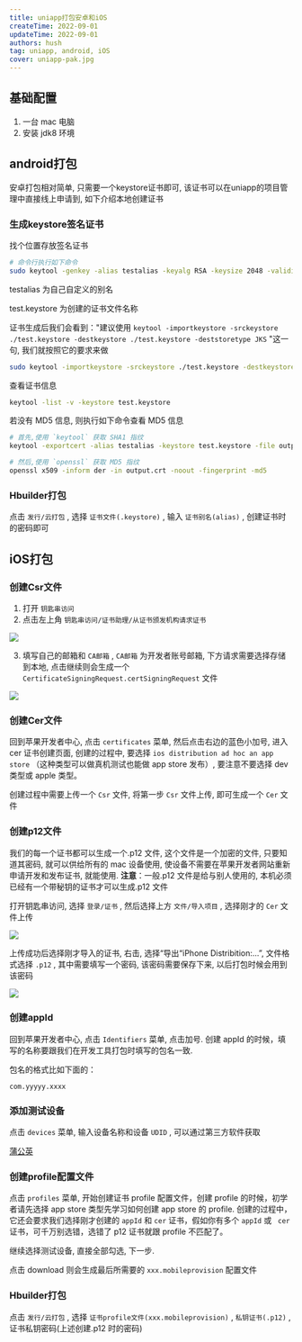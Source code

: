 ```yaml
---
title: uniapp打包安卓和iOS
createTime: 2022-09-01
updateTime: 2022-09-01
authors: hush
tag: uniapp, android, iOS
cover: uniapp-pak.jpg
---
```


## 基础配置

1. 一台 mac 电脑
2. 安装 jdk8 环境

## android打包

安卓打包相对简单, 只需要一个keystore证书即可, 该证书可以在uniapp的项目管理中直接线上申请到, 如下介绍本地创建证书

### 生成keystore签名证书

找个位置存放签名证书

```bash
# 命令行执行如下命令
sudo keytool -genkey -alias testalias -keyalg RSA -keysize 2048 -validity 36500 -keystore test.keystore
```

testalias 为自己自定义的别名

test.keystore 为创建的证书文件名称

证书生成后我们会看到："建议使用 `keytool -importkeystore -srckeystore ./test.keystore -destkeystore ./test.keystore -deststoretype JKS` "这一句, 我们就按照它的要求来做

```bash
sudo keytool -importkeystore -srckeystore ./test.keystore -destkeystore ./test.keystore -deststoretype JKS
```

查看证书信息

```bash
keytool -list -v -keystore test.keystore
```

若没有 MD5 信息, 则执行如下命令查看 MD5 信息

```bash
# 首先,使用 `keytool` 获取 SHA1 指纹
keytool -exportcert -alias testalias -keystore test.keystore -file output.crt

# 然后,使用 `openssl` 获取 MD5 指纹
openssl x509 -inform der -in output.crt -noout -fingerprint -md5
```

### Hbuilder打包

点击 `发行/云打包` , 选择 `证书文件(.keystore)` , 输入 `证书别名(alias)` , 创建证书时的密码即可

## iOS打包

### 创建Csr文件

1. 打开 `钥匙串访问`
2. 点击左上角 `钥匙串访问/证书助理/从证书颁发机构请求证书`

![](/images/uniapp-pak/ios01.jpg)

3. 填写自己的邮箱和 `CA邮箱` ,  `CA邮箱` 为开发者账号邮箱, 下方请求需要选择存储到本地, 点击继续则会生成一个`CertificateSigningRequest.certSigningRequest` 文件

![](/images/uniapp-pak/ios02.jpg)

### 创建Cer文件

回到苹果开发者中心, 点击 `certificates` 菜单, 然后点击右边的蓝色小加号, 进入 cer 证书创建页面, 创建的过程中, 要选择 `ios distribution ad hoc an app store` （这种类型可以做真机测试也能做 app store 发布）, 要注意不要选择 dev 类型或 apple 类型。

创建过程中需要上传一个 `Csr` 文件, 将第一步 `Csr` 文件上传, 即可生成一个 `Cer` 文件

### 创建p12文件

我们的每一个证书都可以生成一个.p12 文件, 这个文件是一个加密的文件, 只要知道其密码, 就可以供给所有的 mac 设备使用, 使设备不需要在苹果开发者网站重新申请开发和发布证书, 就能使用.
**注意**：一般.p12 文件是给与别人使用的, 本机必须已经有一个带秘钥的证书才可以生成.p12 文件

打开钥匙串访问, 选择 `登录/证书` , 然后选择上方 `文件/导入项目` , 选择刚才的 `Cer` 文件上传

![](/images/uniapp-pak/ios03.png)

上传成功后选择刚才导入的证书, 右击, 选择“导出“iPhone Distribition:...”, 文件格式选择 `.p12` , 其中需要填写一个密码, 该密码需要保存下来, 以后打包时候会用到该密码

![](/images/uniapp-pak/ios04.png)

### 创建appId

回到苹果开发者中心, 点击 `Identifiers` 菜单, 点击加号. 创建 appId 的时候，填写的名称要跟我们在开发工具打包时填写的包名一致.

包名的格式比如下面的：

```undefined
com.yyyyy.xxxx
```

### 添加测试设备

点击 `devices` 菜单, 输入设备名称和设备 `UDID` , 可以通过第三方软件获取

[蒲公英](https://www.pgyer.com/tools/udid)

### 创建profile配置文件

点击 `profiles` 菜单, 开始创建证书 profile 配置文件，创建 profile 的时候，初学者请先选择 app store 类型先学习如何创建 app store 的 profile. 创建的过程中，它还会要求我们选择刚才创建的 `appId` 和 `cer` 证书，假如你有多个 `appId` 或 ` cer` 证书，可千万别选错，选错了 p12 证书就跟 profile 不匹配了。

继续选择测试设备, 直接全部勾选, 下一步.

点击 download 则会生成最后所需要的 `xxx.mobileprovision` 配置文件

### Hbuilder打包

点击 `发行/云打包` , 选择 `证书profile文件(xxx.mobileprovision)` , `私钥证书(.p12)` , 证书私钥密码(上述创建.p12 时的密码)
